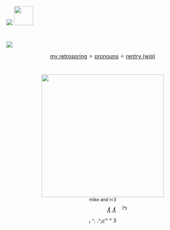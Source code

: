 ![](https://komarev.com/ghpvc/?username=sednoseterces&color=3f9ead&style=for-the-badge&label=fishies++++) <img src="https://github.com/user-attachments/assets/74a27605-44d2-441e-98e5-3ba3c283a50a" height=50 weight=150> <br />
#
<img src="https://github.com/user-attachments/assets/f16c39e8-e74c-4ec2-9c14-19d2b65de579"> <br /> 
<div align="center">
  
 [my retrospring](https://retrospring.net/@applepox) ✧ [pronouns](https://pronouns.cc/@yesmylord) ✧ [rentry (wip)](https://rentry.co/applepox)
</div>

#
<div align="center">
<img src="https://github.com/user-attachments/assets/b772e5fa-2514-4304-8695-0e122098fb74" height=320 weight=320> <br />
<sub> mike and i<3 </sub> <br />
  ‎     ‎  ‎ ‎ ‎‎  ‎ ‎ ‎ ‎ ‎‎‎ ‎ ‎ ‎ ‎ ‎ ‎ ‎ ‎ ‎  ႔ ႔ ‎ ‎ ‎ ᡣ𐭩 <br />
₍ ᐢ. .ᐢ₎ᠸ^ ^  𐅠 
</div>

